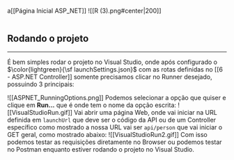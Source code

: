 a[[Página Inicial ASP_NET]]
![[R (3).png#center|200]]

```table-of-contents
```

## Rodando o projeto
---
É bem simples rodar o projeto no Visual Studio, onde após configurado o $\color{lightgreen}{\sf launchSettings.json}$ com as rotas definidas no [[6 - ASP.NET Controller]] somente precisamos clicar no Runner desejado, possuindo 3 principais:

![[ASPNET_RunningOptions.png]]
 Podemos selecionar a opção que quiser e clique em **Run...** que é onde tem o nome da opção escrita:
 ![[VisualStudioRun.gif]]
 Vai abrir uma página Web, onde vai iniciar na URL definida em `launchUrl` que deve ser o código da API ou de um Controller específico como mostrado a nossa URL vai ser `api/person` que vai iniciar o GET geral, como mostrado abaixo:
 ![[VisualStudioRun2.gif]]
 Com isso podemos testar as requisições diretamente no Browser ou podemos testar no Postman enquanto estiver rodando o projeto no Visual Studio.